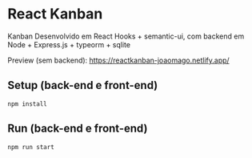 # React Kanban

Kanban Desenvolvido em React Hooks + semantic-ui, com backend em Node + Express.js + typeorm + sqlite

Preview (sem backend): https://reactkanban-joaomago.netlify.app/

## Setup (back-end e front-end)

```shell
npm install
```

## Run (back-end e front-end)

```shell
npm run start
```
